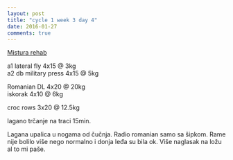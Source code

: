 ```yaml
---
layout: post
title: "cycle 1 week 3 day 4"
date: 2016-01-27
comments: true
---
```


[Mistura rehab](/snagata/log/2015/07/20/mistura-rehab/)

a1 lateral fly 4x15 @ 3kg  
a2 db military press 4x15 @ 5kg  

Romanian DL 4x20 @ 20kg  
iskorak 4x10 @ 6kg  

croc rows 3x20 @ 12.5kg  

lagano trčanje na traci 15min.  

Lagana upalica u nogama od čučnja. Radio romanian samo sa šipkom. Rame nije bolilo više nego normalno i donja leđa su bila ok. Više naglasak na ložu al to mi paše. 
